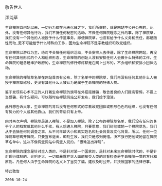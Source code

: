 敬告世人

浑沌草


    生命禅院自创始以来，一切行为都在光天化日之下，我们所做的，就是网站中公开公布的，此外，没有任何其他行为，我们不搞任何秘密的活动，不做任何禅院理念之外的事，除了禅院草，我们没有一个其他的人被授予什么传道事务，即使禅院草，也没有给予什么义务和责任，都是随性而动,更不可能给予什么特殊的工作，因为生命禅院不是宗教组织和政党组织。

    生命禅院以游戏为主，绝对不会搞任何组织活动，不会安排人去传道，除了生命禅院网站，再没有任何其他形式的个人和组织形态，生命禅院的创始人没有安排任何人去做什么特殊的工作，生命禅院的理念是维护政府的，生命禅院的修行修炼都是在网上公布的，不会组织和安排小团体活动。

    生命禅院的禅院草名单在网站首页有公布，除了名单中的禅院草，我们再没有任何其他什么人被授予禅院草称号，更没有其他什么人被认为是属于生命禅院的特殊人物。

    鉴于发现有心术不正的人打着生命禅院的旗号在外招摇撞骗，敬告善良的人们提高警惕，不要上当受骗，有什么疑问，可以随时在禅院网站公开发布，我们给予澄清。

    此外想告诉大家，生命禅院的背后没有任何形式的宗教政党团体或形形色色的组织，也没有任何有势力的个人或其他靠山，我们的背后只有上帝。

    同时再次声明，禅院草是进入禅院，不是加入禅院，除了公布的禅院草名单，我们没有任何的关于个人的档案或其他什么手续，有人想进入禅院，只要愿意，我们封他或她一个禅院草名，我们从不去搞任何的调查之事，从不问年龄大小和真实姓名和社会背景及文化背景，所以，任何一位禅院草想离开禅院，只要宣布退出，即刻生效，我们只是感到惋惜，决不强行把他或她留在禅院草名单中，这决不像有些网站中有些人说的，“很难逃出禅院”。

    生命禅院的理念是针对全人类的，不是针对某一个国家的，是针对未来生命禅院时代的，不是针对现行体制的。光明正大，一切都暴露在世人面前接受人类的监督检查是生命禅院一贯的方针和原则。凡任何人由于生命禅院的名义上了当受了骗，建议及时公开，并按照国家的法律行事。

    特此敬告

    2006-10-24



